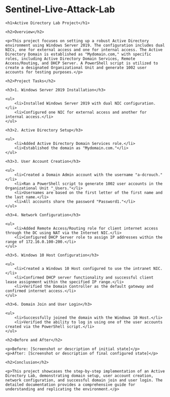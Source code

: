 # Sentinel-Live-Attack-Lab

<!DOCTYPE html>
<html lang="en">

<head>
    <meta charset="UTF-8">
    <meta name="viewport" content="width=device-width, initial-scale=1.0">
    <title>Active Directory Lab Project</title>
</head>

<body>

    <h1>Active Directory Lab Project</h1>

    <h2>Overview</h2>

    <p>This project focuses on setting up a robust Active Directory environment using Windows Server 2019. The configuration includes dual NICs, one for external access and one for internal access. The Active Directory Domain is established as "Mydomain.com," with specific roles, including Active Directory Domain Services, Remote Access/Routing, and DHCP Server. A PowerShell script is utilized to create a designated Organizational Unit and generate 1002 user accounts for testing purposes.</p>

    <h2>Project Tasks</h2>

    <h3>1. Windows Server 2019 Installation</h3>

    <ul>
        <li>Installed Windows Server 2019 with dual NIC configuration.</li>
        <li>Configured one NIC for external access and another for internal access.</li>
    </ul>

    <h3>2. Active Directory Setup</h3>

    <ul>
        <li>Added Active Directory Domain Services role.</li>
        <li>Established the domain as "Mydomain.com."</li>
    </ul>

    <h3>3. User Account Creation</h3>

    <ul>
        <li>Created a Domain Admin account with the username "a-dcrouch."</li>
        <li>Ran a PowerShell script to generate 1002 user accounts in the Organizational Unit "_Users."</li>
        <li>Usernames are based on the first letter of the first name and the last name.</li>
        <li>All accounts share the password "Password1."</li>
    </ul>

    <h3>4. Network Configuration</h3>

    <ul>
        <li>Added Remote Access/Routing role for client internet access through the DC using NAT via the Internet NIC.</li>
        <li>Configured DHCP Server role to assign IP addresses within the range of 172.16.0.100-200.</li>
    </ul>

    <h3>5. Windows 10 Host Configuration</h3>

    <ul>
        <li>Created a Windows 10 Host configured to use the intranet NIC.</li>
        <li>Confirmed DHCP server functionality and successful client lease assignment within the specified IP range.</li>
        <li>Verified the Domain Controller as the default gateway and confirmed internet access.</li>
    </ul>

    <h3>6. Domain Join and User Login</h3>

    <ul>
        <li>Successfully joined the domain with the Windows 10 Host.</li>
        <li>Verified the ability to log in using one of the user accounts created via the PowerShell script.</li>
    </ul>

    <h2>Before and After</h2>

    <p>Before: [Screenshot or description of initial state]</p>
    <p>After: [Screenshot or description of final configured state]</p>

    <h2>Conclusion</h2>

    <p>This project showcases the step-by-step implementation of an Active Directory Lab, demonstrating domain setup, user account creation, network configuration, and successful domain join and user login. The detailed documentation provides a comprehensive guide for understanding and replicating the environment.</p>

</body>

</html>
